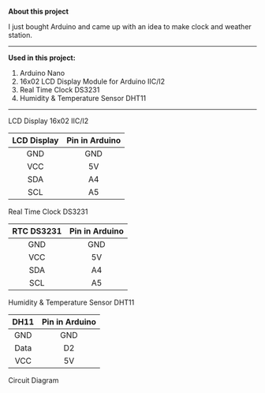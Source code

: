 
**About this project**

I just bought Arduino and came up with an idea to make clock and weather station.

----

**Used in this project:**

1. Arduino Nano
2. 16x02 LCD Display Module for Arduino IIC/I2 
3. Real Time Clock DS3231
4. Humidity & Temperature Sensor DHT11

----

LCD Display 16x02 IIC/I2

| LCD Display| Pin in Arduino  |
| :-----: | :-: |
| GND | GND |
| VCC | 5V |
| SDA | A4 |
| SCL | A5 |


Real Time Clock DS3231

| RTC  DS3231| Pin in Arduino  |
| :-----: | :-: |
| GND | GND |
| VCC | 5V |
| SDA | A4 |
| SCL | A5 |


Humidity & Temperature Sensor DHT11

| DH11 | Pin in Arduino  |
| :-----: | :-: |
| GND | GND |
| Data | D2 |
| VCC | 5V |


Circuit Diagram